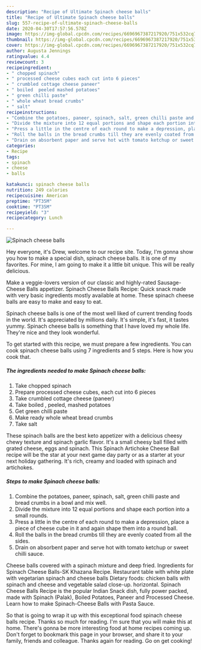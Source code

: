 ```yaml
---
description: "Recipe of Ultimate Spinach cheese balls"
title: "Recipe of Ultimate Spinach cheese balls"
slug: 557-recipe-of-ultimate-spinach-cheese-balls
date: 2020-04-30T17:57:56.578Z
image: https://img-global.cpcdn.com/recipes/6696967387217920/751x532cq70/spinach-cheese-balls-recipe-main-photo.jpg
thumbnail: https://img-global.cpcdn.com/recipes/6696967387217920/751x532cq70/spinach-cheese-balls-recipe-main-photo.jpg
cover: https://img-global.cpcdn.com/recipes/6696967387217920/751x532cq70/spinach-cheese-balls-recipe-main-photo.jpg
author: Augusta Jennings
ratingvalue: 4.4
reviewcount: 3
recipeingredient:
- " chopped spinach"
- " processed cheese cubes each cut into 6 pieces"
- " crumbled cottage cheese paneer"
- " boiled  peeled mashed potatoes"
- " green chilli paste"
- " whole wheat bread crumbs"
- " salt"
recipeinstructions:
- "Combine the potatoes, paneer, spinach, salt, green chilli paste and bread crumbs in a bowl and mix well."
- "Divide the mixture into 12 equal portions and shape each portion into a small rounds."
- "Press a little in the centre of each round to make a depression, place a piece of cheese cube in it and again shape them into a round ball."
- "Roll the balls in the bread crumbs till they are evenly coated from all the sides."
- "Drain on absorbent paper and serve hot with tomato ketchup or sweet chilli sauce."
categories:
- Recipe
tags:
- spinach
- cheese
- balls

katakunci: spinach cheese balls 
nutrition: 249 calories
recipecuisine: American
preptime: "PT35M"
cooktime: "PT35M"
recipeyield: "3"
recipecategory: Lunch

---
```



![Spinach cheese balls](https://img-global.cpcdn.com/recipes/6696967387217920/751x532cq70/spinach-cheese-balls-recipe-main-photo.jpg)

Hey everyone, it's Drew, welcome to our recipe site. Today, I'm gonna show you how to make a special dish, spinach cheese balls. It is one of my favorites. For mine, I am going to make it a little bit unique. This will be really delicious.

Make a veggie-lovers version of our classic and highly-rated Sausage-Cheese Balls appetizer. Spinach Cheese Balls Recipe: Quick snack made with very basic ingredients mostly available at home. These spinach cheese balls are easy to make and easy to eat.

Spinach cheese balls is one of the most well liked of current trending foods in the world. It's appreciated by millions daily. It's simple, it's fast, it tastes yummy. Spinach cheese balls is something that I have loved my whole life. They're nice and they look wonderful.


To get started with this recipe, we must prepare a few ingredients. You can cook spinach cheese balls using 7 ingredients and 5 steps. Here is how you cook that.

<!--inarticleads1-->

##### The ingredients needed to make Spinach cheese balls:

1. Take  chopped spinach
1. Prepare  processed cheese cubes, each cut into 6 pieces
1. Take  crumbled cottage cheese (paneer)
1. Take  boiled , peeled, mashed potatoes
1. Get  green chilli paste
1. Make ready  whole wheat bread crumbs
1. Take  salt


These spinach balls are the best keto appetizer with a delicious cheesy chewy texture and spinach garlic flavor. It&#39;s a small cheesy ball filled with grated cheese, eggs and spinach. This Spinach Artichoke Cheese Ball recipe will be the star at your next game day party or as a starter at your next holiday gathering. It&#39;s rich, creamy and loaded with spinach and artichokes. 

<!--inarticleads2-->

##### Steps to make Spinach cheese balls:

1. Combine the potatoes, paneer, spinach, salt, green chilli paste and bread crumbs in a bowl and mix well.
1. Divide the mixture into 12 equal portions and shape each portion into a small rounds.
1. Press a little in the centre of each round to make a depression, place a piece of cheese cube in it and again shape them into a round ball.
1. Roll the balls in the bread crumbs till they are evenly coated from all the sides.
1. Drain on absorbent paper and serve hot with tomato ketchup or sweet chilli sauce.


Cheese balls covered with a spinach mixture and deep fried. Ingredients for Spinach Cheese Balls-SK Khazana Recipe. Restaurant table with white plate with vegetarian spinach and cheese balls Dietary foods: chicken balls with spinach and cheese and vegetable salad close-up. horizontal. Spinach Cheese Balls Recipe is the popular Indian Snack dish, fully power packed, made with Spinach (Palak), Boiled Potatoes, Paneer and Processed Cheese. Learn how to make Spinach-Cheese Balls with Pasta Sauce. 

So that is going to wrap it up with this exceptional food spinach cheese balls recipe. Thanks so much for reading. I'm sure that you will make this at home. There's gonna be more interesting food at home recipes coming up. Don't forget to bookmark this page in your browser, and share it to your family, friends and colleague. Thanks again for reading. Go on get cooking!
